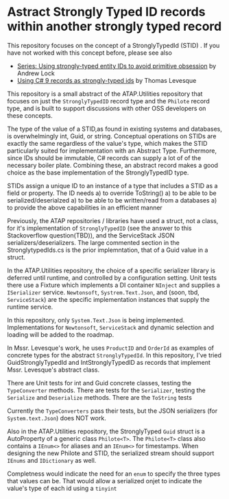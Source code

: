 # Astract Strongly Typed ID records within another strongly typed record

This repository focuses on the concept of a StronglyTypedId  (STID) . If you  have not worked with this concept before, please see also
* [Series: Using strongly-typed entity IDs to avoid primitive obsession](https://andrewlock.net/series/using-strongly-typed-entity-ids-to-avoid-primitive-obsession/) by Andrew Lock
* [Using C# 9 records as strongly-typed ids](https://thomaslevesque.com/2020/10/30/using-csharp-9-records-as-strongly-typed-ids/) by Thomas Levesque

This repository is a small abstract of the ATAP.Utilities repository that focuses on just the `StronglyTypedID` record type and the `Philote` record type, and is built to support discussions with other OSS developers on these concepts.

The type of the value of a STID,as found in existing systems and databases, is overwhelmingly int, Guid, or string. Conceptual operations on STIDs are exactly the same regardless of the value's type, which makes the STID particularly suited for implementation with an Abstract Type. Furthermore, since IDs should be immutable, C# records can supply a lot of of the necessary boiler plate. Combining these, an abstract record makes a good choice as the base implementation of the StronglyTypedID type.

STIDs assign a unique ID to an instance of a type that includes a STID as a field or property. The ID needs
a) to override ToString()
a) to be able to be serialized/deserialzed
a) to be able to be written/read from a databases
a) to provide the above capabilities in an efficient manner

Previously, the ATAP repositories / libraries have used a struct, not a class, for it's implementation of `StronglyTypedID` (see the answer to this Stackoverflow question(TBD)), and the ServiceStack JSON serializers/deserializers. The large commented section in the  StronglytypedIds.cs is the prior implemntation, that of a Guid value in a struct.

In the ATAP.Utilities repository, the choice of a specific serializer library is deferred until runtime, and controlled by a configuration setting. Unit tests there use a Fixture which implements a DI container `NInject` and supplies a `ISerializer` service. `Newtonsoft`, `Systrem.Text.Json`, and (soon, tbd, `ServiceStack`) are the specific implementation instances that supply the runtime service.

In this repository, only `System.Text.Json` is being implemented. Implementations for `Newtonsoft`, `ServiceStack` and dynamic selection and loading will be added to the roadmap.

In Mssr. Levesque's work, he uses `ProductID` and `OrderId` as examples of concrete types for the abstract `StronglyTypedId`. In this repository, I've tried GuidStronglyTypedId and IntStronglyTypedID as records that implement Mssr. Levesque's abstract class.

There are Unit tests for int and Guid concrete classes, testing the `TypeConverter` methods. There are tests for the `Serializer`, testing the `Serialize` and `Deserialize` methods. There are the `ToString` tests

Currently the `TypeConverters` pass their tests, but the JSON serializers (for `System.text.Json`) does NOT work.

Also in the ATAP.Utilities repository, the StronglyTyped `Guid` struct is a AutoProperty of a generic class `Philote<T>`. The `Philote<T>` class also contains a `IEnum<>` for aliases and an `IEnum<>` for timestamps. When designing the new Philote and STID, the serialized stream should support `IEnums` and `IDictionary` as well.

Completness would indicate the need for an `enum` to specify the three types that values can be. That would allow a serialized onjet to indicate the value's type of each id using a `tinyint`
